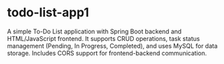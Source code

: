 # todo-list-app1
A simple To-Do List application with Spring Boot backend and HTML/JavaScript frontend. It supports CRUD operations, task status management (Pending, In Progress, Completed), and uses MySQL for data storage. Includes CORS support for frontend-backend communication.
